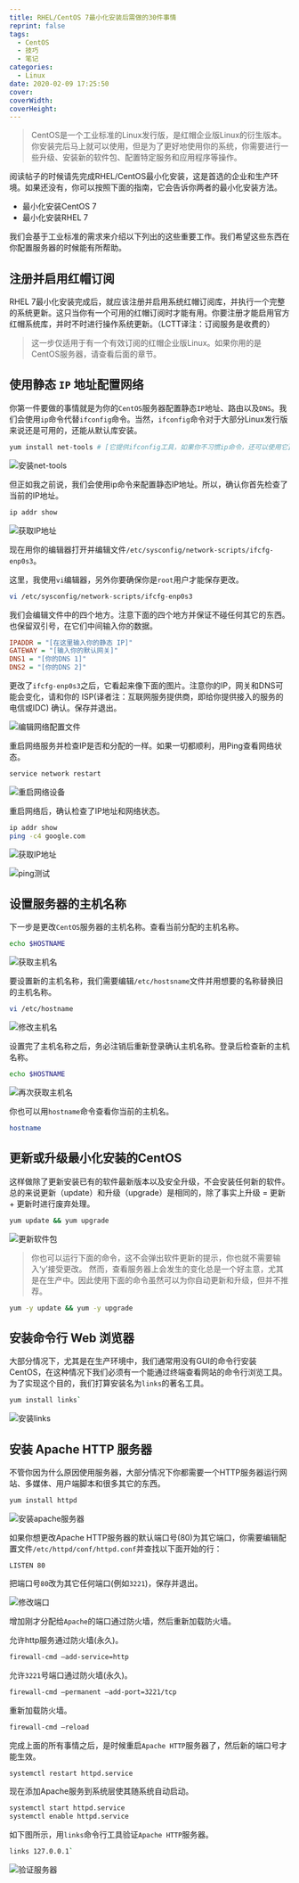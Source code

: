 ```yaml
---
title: RHEL/CentOS 7最小化安装后需做的30件事情
reprint: false
tags:
  - CentOS
  - 技巧
  - 笔记
categories:
  - Linux
date: 2020-02-09 17:25:50
cover:
coverWidth:
coverHeight:
---
```


> CentOS是一个工业标准的Linux发行版，是红帽企业版Linux的衍生版本。你安装完后马上就可以使用，但是为了更好地使用你的系统，你需要进行一些升级、安装新的软件包、配置特定服务和应用程序等操作。

阅读帖子的时候请先完成RHEL/CentOS最小化安装，这是首选的企业和生产环境。如果还没有，你可以按照下面的指南，它会告诉你两者的最小化安装方法。

- 最小化安装CentOS 7
- 最小化安装RHEL 7

我们会基于工业标准的需求来介绍以下列出的这些重要工作。我们希望这些东西在你配置服务器的时候能有所帮助。

## 注册并启用红帽订阅

RHEL 7最小化安装完成后，就应该注册并启用系统红帽订阅库，并执行一个完整的系统更新。这只当你有一个可用的红帽订阅时才能有用。你要注册才能启用官方红帽系统库，并时不时进行操作系统更新。（LCTT译注：订阅服务是收费的）

> 这一步仅适用于有一个有效订阅的红帽企业版Linux。如果你用的是CentOS服务器，请查看后面的章节。

## 使用静态 `IP` 地址配置网络

你第一件要做的事情就是为你的`CentOS`服务器配置静态`IP`地址、路由以及`DNS`。我们会使用`ip`命令代替`ifconfig`命令。当然，`ifconfig`命令对于大部分Linux发行版来说还是可用的，还能从默认库安装。

```bash
yum install net-tools # [它提供ifconfig工具，如果你不习惯ip命令，还可以使用它]
```

![安装net-tools](https://s2.ax1x.com/2020/02/09/1hJOTP.jpg)

但正如我之前说，我们会使用ip命令来配置静态IP地址。所以，确认你首先检查了当前的IP地址。

```bash
ip addr show
```

![获取IP地址](https://s2.ax1x.com/2020/02/09/1hYQmR.jpg)

现在用你的编辑器打开并编辑文件`/etc/sysconfig/network-scripts/ifcfg-enp0s3`。

这里，我使用`vi`编辑器，另外你要确保你是`root`用户才能保存更改。

```bash
vi /etc/sysconfig/network-scripts/ifcfg-enp0s3
```

我们会编辑文件中的四个地方。注意下面的四个地方并保证不碰任何其它的东西。也保留双引号，在它们中间输入你的数据。

```ini
IPADDR = "[在这里输入你的静态 IP]"
GATEWAY = "[输入你的默认网关]"
DNS1 = "[你的DNS 1]"
DNS2 = "[你的DNS 2]"
```

更改了`ifcfg-enp0s3`之后，它看起来像下面的图片。注意你的IP，网关和DNS可能会变化，请和你的 ISP(译者注：互联网服务提供商，即给你提供接入的服务的电信或IDC) 确认。保存并退出。

![编辑网络配置文件](https://s2.ax1x.com/2020/02/09/1htAud.jpg)

重启网络服务并检查IP是否和分配的一样。如果一切都顺利，用Ping查看网络状态。

```bash
service network restart
```

![重启网络设备](https://s2.ax1x.com/2020/02/09/1htM8S.jpg)

重启网络后，确认检查了IP地址和网络状态。

```bash
ip addr show
ping -c4 google.com
```

![获取IP地址](https://s2.ax1x.com/2020/02/09/1ht6V1.jpg)

![ping测试](https://s2.ax1x.com/2020/02/09/1htoqA.jpg)

## 设置服务器的主机名称

下一步是更改`CentOS`服务器的主机名称。查看当前分配的主机名称。

```bash
echo $HOSTNAME
```

![获取主机名](https://s2.ax1x.com/2020/02/09/1hNPI0.jpg)

要设置新的主机名称，我们需要编辑`/etc/hostsname`文件并用想要的名称替换旧的主机名称。

```bash
vi /etc/hostname
```

![修改主机名](https://s2.ax1x.com/2020/02/09/1hNli6.jpg)

设置完了主机名称之后，务必注销后重新登录确认主机名称。登录后检查新的主机名称。

```bash
echo $HOSTNAME
```

![再次获取主机名](https://s2.ax1x.com/2020/02/09/1hNtLd.jpg)

你也可以用`hostname`命令查看你当前的主机名。

```bash
hostname
```

## 更新或升级最小化安装的CentOS

这样做除了更新安装已有的软件最新版本以及安全升级，不会安装任何新的软件。总的来说更新（update）和升级（upgrade）是相同的，除了事实上升级 = 更新 + 更新时进行废弃处理。

```bash
yum update && yum upgrade
```

![更新软件包](https://s2.ax1x.com/2020/02/09/1hNDW8.jpg)

> 你也可以运行下面的命令，这不会弹出软件更新的提示，你也就不需要输入‘y’接受更改。 然而，查看服务器上会发生的变化总是一个好主意，尤其是在生产中。因此使用下面的命令虽然可以为你自动更新和升级，但并不推荐。

```bash
yum -y update && yum -y upgrade
```

## 安装命令行 Web 浏览器

大部分情况下，尤其是在生产环境中，我们通常用没有GUI的命令行安装CentOS，在这种情况下我们必须有一个能通过终端查看网站的命令行浏览工具。为了实现这个目的，我们打算安装名为`links`的著名工具。

```bash
yum install links`
```

![安装links](https://s2.ax1x.com/2020/02/09/1hNRwn.jpg)

## 安装 Apache HTTP 服务器

不管你因为什么原因使用服务器，大部分情况下你都需要一个HTTP服务器运行网站、多媒体、用户端脚本和很多其它的东西。

```bash
yum install httpd
```

![安装apache服务器](https://s2.ax1x.com/2020/02/09/1hNOT1.jpg)

如果你想更改Apache HTTP服务器的默认端口号(80)为其它端口，你需要编辑配置文件`/etc/httpd/conf/httpd.conf`并查找以下面开始的行：

`LISTEN 80`

把端口号`80`改为其它任何端口(例如`3221`)，保存并退出。

![修改端口](https://s2.ax1x.com/2020/02/09/1hNxfK.jpg)

增加刚才分配给`Apache`的端口通过防火墙，然后重新加载防火墙。

允许http服务通过防火墙(永久)。

```bash
firewall-cmd –add-service=http
```

允许`3221`号端口通过防火墙(永久)。

```bash
firewall-cmd –permanent –add-port=3221/tcp
```

重新加载防火墙。

```bash
firewall-cmd –reload
```

完成上面的所有事情之后，是时候重启`Apache HTTP`服务器了，然后新的端口号才能生效。

```bash
systemctl restart httpd.service
```

现在添加Apache服务到系统层使其随系统自动启动。

```bash
systemctl start httpd.service
systemctl enable httpd.service
```

如下图所示，用`links`命令行工具验证`Apache HTTP`服务器。

```bash
links 127.0.0.1`
```

![验证服务器](https://s2.ax1x.com/2020/02/09/1hUkTI.jpg)
